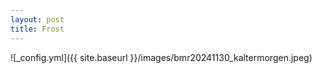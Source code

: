 ```yaml
---
layout: post
title: Frost
---
```


![_config.yml]({{ site.baseurl }}/images/bmr20241130_kaltermorgen.jpeg)

